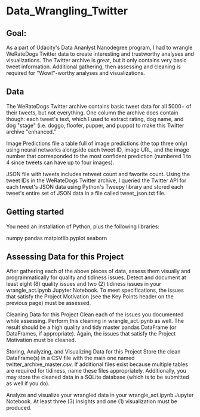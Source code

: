 # Data_Wrangling_Twitter

## Goal: 

As a part of Udacity's Data Ananlyst Nanodegree program, I had to wrangle WeRateDogs Twitter data to create interesting and trustworthy analyses and visualizations. The Twitter archive is great, but it only contains very basic tweet information. Additional gathering, then assessing and cleaning is required for "Wow!"-worthy analyses and visualizations.

## Data

The WeRateDogs Twitter archive contains basic tweet data for all 5000+ of their tweets, but not everything. One column the archive does contain though: each tweet's text, which I used to extract rating, dog name, and dog "stage" (i.e. doggo, floofer, pupper, and puppo) to make this Twitter archive "enhanced."

Image Predictions file a table full of image predictions (the top three only) using neural networks alongside each tweet ID, image URL, and the image number that corresponded to the most confident prediction (numbered 1 to 4 since tweets can have up to four images).

JSON file with tweets includes retweet count and favorite count. Using the tweet IDs in the WeRateDogs Twitter archive, I queried the Twitter API for each tweet's JSON data using Python's Tweepy library and stored each tweet's entire set of JSON data in a file called tweet_json.txt file.

## Getting started

You need an installation of Python, plus the following libraries:

numpy
pandas
matplotlib.pyplot
seaborn

## Assessing Data for this Project

After gathering each of the above pieces of data, assess them visually and programmatically for quality and tidiness issues. Detect and document at least eight (8) quality issues and two (2) tidiness issues in your wrangle_act.ipynb Jupyter Notebook. To meet specifications, the issues that satisfy the Project Motivation (see the Key Points header on the previous page) must be assessed.

Cleaning Data for this Project
Clean each of the issues you documented while assessing. Perform this cleaning in wrangle_act.ipynb as well. The result should be a high quality and tidy master pandas DataFrame (or DataFrames, if appropriate). Again, the issues that satisfy the Project Motivation must be cleaned.

Storing, Analyzing, and Visualizing Data for this Project
Store the clean DataFrame(s) in a CSV file with the main one named twitter_archive_master.csv. If additional files exist because multiple tables are required for tidiness, name these files appropriately. Additionally, you may store the cleaned data in a SQLite database (which is to be submitted as well if you do).

Analyze and visualize your wrangled data in your wrangle_act.ipynb Jupyter Notebook. At least three (3) insights and one (1) visualization must be produced.

